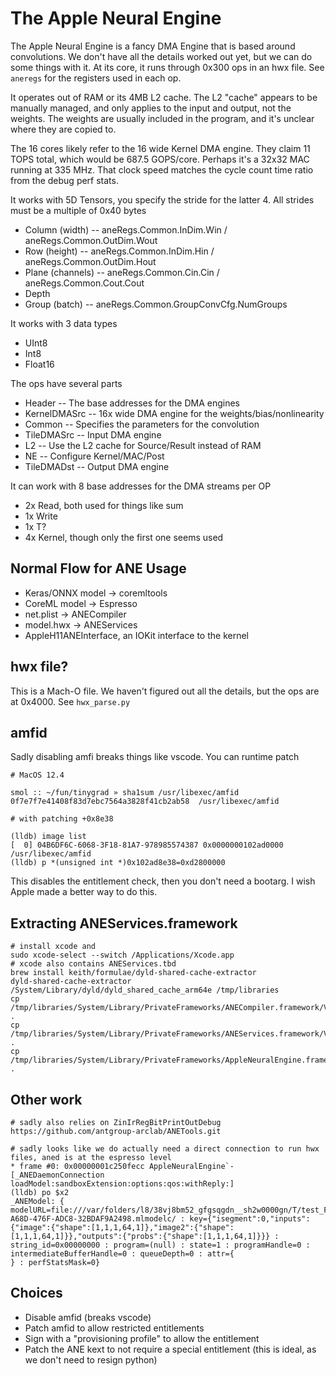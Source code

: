 # The Apple Neural Engine

The Apple Neural Engine is a fancy DMA Engine that is based around convolutions. We don't have all the details worked out yet, but we can do some things with it. At its core, it runs through 0x300 ops in an hwx file. See `aneregs` for the registers used in each op.

It operates out of RAM or its 4MB L2 cache. The L2 "cache" appears to be manually managed, and only applies to the input and output, not the weights. The weights are usually included in the program, and it's unclear where they are copied to.

The 16 cores likely refer to the 16 wide Kernel DMA engine. They claim 11 TOPS total, which would be 687.5 GOPS/core. Perhaps it's a 32x32 MAC running at 335 MHz. That clock speed matches the cycle count time ratio from the debug perf stats.

It works with 5D Tensors, you specify the stride for the latter 4. All strides must be a multiple of 0x40 bytes
* Column (width)    -- aneRegs.Common.InDim.Win / aneRegs.Common.OutDim.Wout
* Row    (height)   -- aneRegs.Common.InDim.Hin / aneRegs.Common.OutDim.Hout
* Plane  (channels) -- aneRegs.Common.Cin.Cin / aneRegs.Common.Cout.Cout
* Depth
* Group  (batch)    -- aneRegs.Common.GroupConvCfg.NumGroups

It works with 3 data types
* UInt8
* Int8
* Float16

The ops have several parts
* Header -- The base addresses for the DMA engines
* KernelDMASrc -- 16x wide DMA engine for the weights/bias/nonlinearity
* Common -- Specifies the parameters for the convolution
* TileDMASrc -- Input DMA engine
* L2 -- Use the L2 cache for Source/Result instead of RAM
* NE -- Configure Kernel/MAC/Post
* TileDMADst -- Output DMA engine

It can work with 8 base addresses for the DMA streams per OP
* 2x Read, both used for things like sum
* 1x Write
* 1x T?
* 4x Kernel, though only the first one seems used

## Normal Flow for ANE Usage

* Keras/ONNX model -> coremltools
* CoreML model -> Espresso
* net.plist -> ANECompiler
* model.hwx -> ANEServices
* AppleH11ANEInterface, an IOKit interface to the kernel

## hwx file?

This is a Mach-O file. We haven't figured out all the details, but the ops are at 0x4000. See `hwx_parse.py`

## amfid

Sadly disabling amfi breaks things like vscode. You can runtime patch

```
# MacOS 12.4

smol :: ~/fun/tinygrad » sha1sum /usr/libexec/amfid
0f7e7f7e41408f83d7ebc7564a3828f41cb2ab58  /usr/libexec/amfid

# with patching +0x8e38

(lldb) image list
[  0] 04B6DF6C-6068-3F18-81A7-978985574387 0x0000000102ad0000 /usr/libexec/amfid
(lldb) p *(unsigned int *)0x102ad8e38=0xd2800000
```

This disables the entitlement check, then you don't need a bootarg. I wish Apple made a better way to do this.

## Extracting ANEServices.framework

```
# install xcode and
sudo xcode-select --switch /Applications/Xcode.app
# xcode also contains ANEServices.tbd
brew install keith/formulae/dyld-shared-cache-extractor
dyld-shared-cache-extractor /System/Library/dyld/dyld_shared_cache_arm64e /tmp/libraries
cp /tmp/libraries/System/Library/PrivateFrameworks/ANECompiler.framework/Versions/A/ANECompiler .
cp /tmp/libraries/System/Library/PrivateFrameworks/ANEServices.framework/Versions/A/ANEServices .
cp /tmp/libraries/System/Library/PrivateFrameworks/AppleNeuralEngine.framework/Versions/A/AppleNeuralEngine .
```

## Other work

```
# sadly also relies on ZinIrRegBitPrintOutDebug
https://github.com/antgroup-arclab/ANETools.git

# sadly looks like we do actually need a direct connection to run hwx files, aned is at the espresso level
* frame #0: 0x00000001c250fecc AppleNeuralEngine`-[_ANEDaemonConnection loadModel:sandboxExtension:options:qos:withReply:]
(lldb) po $x2
_ANEModel: { modelURL=file:///var/folders/l8/38vj8bm52_gfgsqgdn__sh2w0000gn/T/test_F48D9B88-A68D-476F-ADC8-32BDAF9A2498.mlmodelc/ : key={"isegment":0,"inputs":{"image":{"shape":[1,1,1,64,1]},"image2":{"shape":[1,1,1,64,1]}},"outputs":{"probs":{"shape":[1,1,1,64,1]}}} : string_id=0x00000000 : program=(null) : state=1 : programHandle=0 : intermediateBufferHandle=0 : queueDepth=0 : attr={
} : perfStatsMask=0}
```

## Choices

* Disable amfid (breaks vscode)
* Patch amfid to allow restricted entitlements
* Sign with a "provisioning profile" to allow the entitlement
* Patch the ANE kext to not require a special entitlement (this is ideal, as we don't need to resign python)
